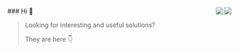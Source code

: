 <img align="right" src="https://github-readme-stats.vercel.app/api?username=vasyok28&count_private=true&show_icons=true&theme=dracula&hide_border=true" />
<img align="right" src="https://github-readme-stats.vercel.app/api/wakatime?username=vasyok28" />
### Hi 👋

> Looking for interesting and useful solutions?
>
> They are here 👇
